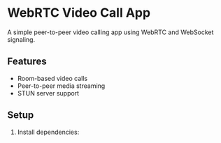 # WebRTC Video Call App

A simple peer-to-peer video calling app using WebRTC and WebSocket signaling.

## Features
- Room-based video calls
- Peer-to-peer media streaming
- STUN server support

## Setup

1. Install dependencies:
